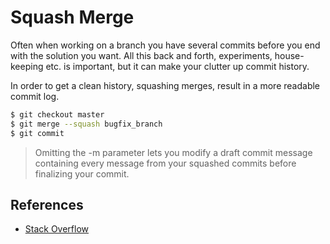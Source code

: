 # Squash Merge

Often when working on a branch you have several commits before you end with the solution you want. All this back and forth, experiments, house-keeping etc. is important, but it can make your clutter up commit history.

In order to get a clean history, squashing merges, result in a more readable commit log.

```bash
$ git checkout master
$ git merge --squash bugfix_branch
$ git commit
```

>Omitting the -m parameter lets you modify a draft commit message containing every message from your squashed commits before finalizing your commit.

## References

- [Stack Overflow](https://stackoverflow.com/questions/5308816/how-to-use-git-merge-squash)
